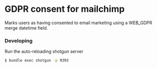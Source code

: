 # GDPR consent for mailchimp

Marks users as having consented to email marketing using a WEB_GDPR merge datetime field.

### Developing

Run the auto-reloading shotgun server

```sh
$ bundle exec shotgun -p 9393
```
